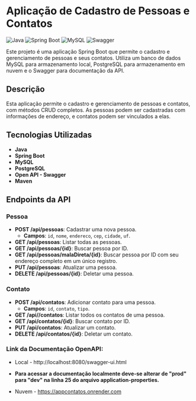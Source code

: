 # Aplicação de Cadastro de Pessoas e Contatos

![Java](https://img.shields.io/badge/Java-ED8B00?style=for-the-badge&logo=java&logoColor=white)
![Spring Boot](https://img.shields.io/badge/Spring%20Boot-6DB33F?style=for-the-badge&logo=spring-boot&logoColor=white)
![MySQL](https://img.shields.io/badge/MySQL-4479A1?style=for-the-badge&logo=mysql&logoColor=white)
![Swagger](https://img.shields.io/badge/Swagger-85EA2D?style=for-the-badge&logo=swagger&logoColor=black)

Este projeto é uma aplicação Spring Boot que permite o cadastro e gerenciamento de pessoas e seus contatos. Utiliza um banco de dados MySQL para armazenamento local, PostgreSQL para armazenamento em nuvem e o Swagger para documentação da API.

## Descrição

Esta aplicação permite o cadastro e gerenciamento de pessoas e contatos, com métodos CRUD completos. As pessoas podem ser cadastradas com informações de endereço, e contatos podem ser vinculados a elas.

## Tecnologias Utilizadas

- **Java**
- **Spring Boot**
- **MySQL**
- **PostgreSQL**
- **Open API - Swagger**
- **Maven**

## Endpoints da API

### Pessoa

- **POST /api/pessoas**: Cadastrar uma nova pessoa.
  - **Campos**: `id`, `nome`, `endereco`, `cep`, `cidade`, `uf`.
- **GET /api/pessoas**: Listar todas as pessoas.
- **GET /api/pessoas/{id}**: Buscar pessoa por ID.
- **GET /api/pessoas/malaDireta/{id}**: Buscar pessoa por ID com seu endereço completo em um único registro.
- **PUT /api/pessoas**: Atualizar uma pessoa.
- **DELETE /api/pessoas/{id}**: Deletar uma pessoa.

### Contato

- **POST /api/contatos**: Adicionar contato para uma pessoa.
  - **Campos**: `id`, `contato`, `tipo`.
- **GET /api//contatos**: Listar todos os contatos de uma pessoa.
- **GET /api/contatos/{id}**: Buscar contato por ID.
- **PUT /api/contatos**: Atualizar um contato.
- **DELETE /api/contatos/{id}**: Deletar um contato.

### Link da Documentação OpenAPI:

- Local - http://localhost:8080/swagger-ui.html
- **Para acessar a documentação localmente deve-se alterar de "prod" para "dev" na linha 25 do arquivo application-properties.**

- Nuvem - https://appcontatos.onrender.com


  

